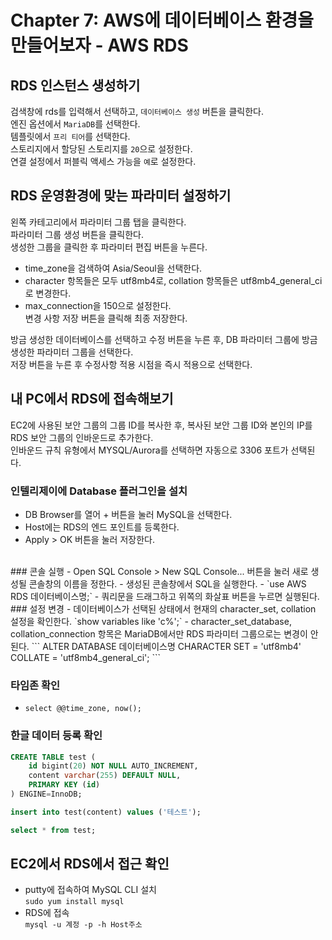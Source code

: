 # Chapter 7: AWS에 데이터베이스 환경을 만들어보자 - AWS RDS

## RDS 인스턴스 생성하기
검색창에 rds를 입력해서 선택하고, `데이터베이스 생성` 버튼을 클릭한다.
<br>엔진 옵션에서 `MariaDB`를 선택한다.
<br>템플릿에서 `프리 티어`를 선택한다.
<br>스토리지에서 할당된 스토리지를 `20`으로 설정한다.
<br>연결 설정에서 퍼블릭 액세스 가능을 `예`로 설정한다.

## RDS 운영환경에 맞는 파라미터 설정하기
왼쪽 카테고리에서 파라미터 그룹 탭을 클릭한다.
<br>파라미터 그룹 생성 버튼을 클릭한다.
<br>생성한 그룹을 클릭한 후 파라미터 편집 버튼을 누른다.
<br>
- time_zone을 검색하여 Asia/Seoul을 선택한다.
- character 항목들은 모두 utf8mb4로, collation 항목들은 utf8mb4_general_ci로 변경한다.
- max_connection을 150으로 설정한다.
<br>변경 사항 저장 버튼을 클릭해 최종 저장한다.

방금 생성한 데이터베이스를 선택하고 수정 버튼을 누른 후, DB 파라미터 그룹에 방금 생성한 파라미터 그룹을 선택한다.
<br>저장 버튼을 누른 후 수정사항 적용 시점을 즉시 적용으로 선택한다.

## 내 PC에서 RDS에 접속해보기
EC2에 사용된 보안 그룹의 그룹 ID를 복사한 후, 복사된 보안 그룹 ID와 본인의 IP를 RDS 보안 그룹의 인바운드로 추가한다.
<br>인바운드 규칙 유형에서 MYSQL/Aurora를 선택하면 자동으로 3306 포트가 선택된다.

### 인텔리제이에 Database 플러그인을 설치
- DB Browser를 열어 + 버튼을 눌러 MySQL을 선택한다.
- Host에는 RDS의 엔드 포인트를 등록한다.
- Apply > OK 버튼을 눌러 저장한다.
<br>
### 콘솔 실행
- Open SQL Console > New SQL Console... 버튼을 눌러 새로 생성될 콘솔창의 이름을 정한다.
- 생성된 콘솔창에서 SQL을 실행한다.
- `use AWS RDS 데이터베이스명;`
- 쿼리문을 드래그하고 위쪽의 화살표 버튼을 누르면 실행된다.
<br>
### 설정 변경
- 데이터베이스가 선택된 상태에서 현재의 character_set, collation 설정을 확인한다.
`show variables like 'c%';`
- character_set_database, collation_connection 항목은 MariaDB에서만 RDS 파라미터 그룹으로는 변경이 안 된다.
```
ALTER DATABASE 데이터베이스명
CHARACTER SET = 'utf8mb4'
COLLATE = 'utf8mb4_general_ci';
```

### 타임존 확인
- `select @@time_zone, now();`

### 한글 데이터 등록 확인
```sql
CREATE TABLE test (
    id bigint(20) NOT NULL AUTO_INCREMENT,
    content varchar(255) DEFAULT NULL,
    PRIMARY KEY (id)
) ENGINE=InnoDB;

insert into test(content) values ('테스트');

select * from test;
```

## EC2에서 RDS에서 접근 확인
- putty에 접속하여 MySQL CLI 설치<br>
`sudo yum install mysql`
- RDS에 접속<br>
`mysql -u 계정 -p -h Host주소`
